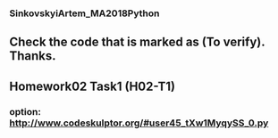 ### SinkovskyiArtem_MA2018Python

## Сheck the code that is marked as (To verify). Thanks.

## Homework02 Task1 (H02-T1)
### option: http://www.codeskulptor.org/#user45_tXw1MyqySS_0.py
